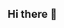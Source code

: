## Hi there 👋

<!--
**Arin-OSU/Arin-OSU** is a ✨ _special_ ✨ repository because its `README.md` (this file) appears on your GitHub profile.
My name Arin I'm Currently a student at the Ohio State University with an interest in Articifical intelligence. 
Here are some ideas to get you started:

- 🔭 I’m currently working on ...
- 🌱 I’m currently learning ...
- 👯 I’m looking to collaborate on ...
- 🤔 I’m looking for help with ...
- 💬 Ask me about ...
- 📫 How to reach me: ...
- 😄 Pronouns: ...
- ⚡ Fun fact: ...
-->
